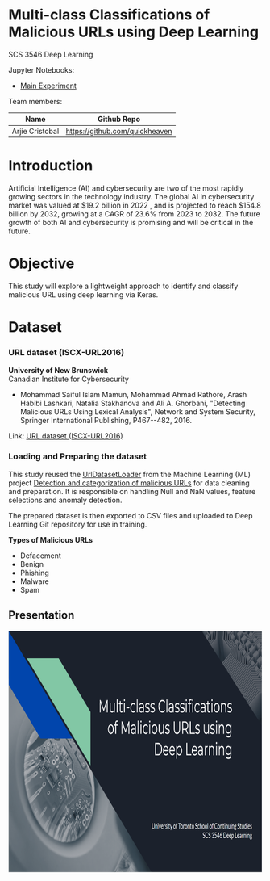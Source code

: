 # Multi-class Classifications  of Malicious URLs using Deep Learning 
SCS 3546 Deep Learning

Jupyter Notebooks:
* [Main Experiment](https://nbviewer.org/github/quickheaven/scs-3546-deep-learning/blob/e2a7056f56934157f64d9585e623204954355812/Multiclass_Classification_of_Malicious_URL.ipynb)

Team members:

| Name | Github Repo |
| --- | --- |
| Arjie Cristobal  | https://github.com/quickheaven |


# Introduction
Artificial Intelligence (AI) and cybersecurity are two of the most rapidly growing sectors in the technology industry.
The global AI in cybersecurity market was valued at \$19.2 billion  in 2022 , and is projected to reach \$154.8 billion by 2032, growing at a CAGR of 23.6% from 2023 to 2032.
The future growth of both AI and cybersecurity is promising and will be critical in the future.

# Objective
This study will explore a lightweight approach to identify and classify malicious URL using deep learning via Keras.

# Dataset

### URL dataset (ISCX-URL2016)

**University of New Brunswick** \
Canadian Institute for Cybersecurity

* Mohammad Saiful Islam Mamun, Mohammad Ahmad Rathore, Arash Habibi Lashkari, Natalia Stakhanova and Ali A. Ghorbani, "Detecting Malicious URLs Using Lexical Analysis", Network and System Security, Springer International Publishing, P467--482, 2016.

Link: [URL dataset (ISCX-URL2016)](https://www.unb.ca/cic/datasets/url-2016.html)

### Loading and Preparing the dataset

This study reused the [UrlDatasetLoader](https://nbviewer.org/github/quickheaven/scs-3253-machine-learning/blob/977a523a096097b350ec78cfcfc7357142e0fe1e/loader_nb.ipynb) from the Machine Learning (ML) project [Detection and categorization of malicious URLs](https://quickheaven.github.io/scs-3253-machine-learning/) for data cleaning and preparation. It is responsible on handling Null and NaN values, feature selections and anomaly detection.

The prepared dataset is then exported to CSV files and uploaded to Deep Learning Git repository for use in training.

**Types of Malicious URLs**
* Defacement
* Benign
* Phishing
* Malware
* Spam


## Presentation
<a href="https://github.com/quickheaven/scs-3546-deep-learning/blob/e2a7056f56934157f64d9585e623204954355812/Multiclass%20Classification%20of%20Malicious%20URLs%20using%20DL_v2.pptx">
	<img src="./images/Presentation_Front.PNG" width="800" height="480" />
</a>




